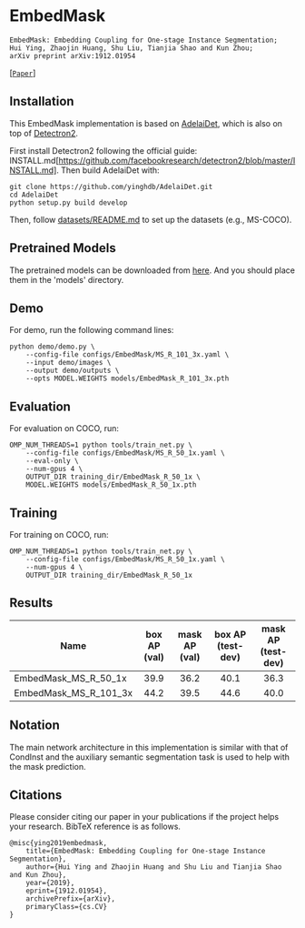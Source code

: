 # EmbedMask

    EmbedMask: Embedding Coupling for One-stage Instance Segmentation;
    Hui Ying, Zhaojin Huang, Shu Liu, Tianjia Shao and Kun Zhou;
    arXiv preprint arXiv:1912.01954

[[`Paper`](https://arxiv.org/abs/1912.01954)]


## Installation
This EmbedMask implementation is based on [AdelaiDet](https://github.com/aim-uofa/AdelaiDet), which is also on top of [Detectron2](https://github.com/facebookresearch/detectron2). 

First install Detectron2 following the official guide: INSTALL.md[https://github.com/facebookresearch/detectron2/blob/master/INSTALL.md].
Then build AdelaiDet with:

```
git clone https://github.com/yinghdb/AdelaiDet.git
cd AdelaiDet
python setup.py build develop
```

Then, follow [datasets/README.md](https://github.com/facebookresearch/detectron2/blob/master/datasets/README.md) to set up the datasets (e.g., MS-COCO).

## Pretrained Models
The pretrained models can be downloaded from [here](https://1drv.ms/u/s!Al_gruIFwTUskjUekAWxezmkUnZf?e=c9Ymn0). And you should place them in the 'models' directory.

## Demo
For demo, run the following command lines:
```
python demo/demo.py \
    --config-file configs/EmbedMask/MS_R_101_3x.yaml \
    --input demo/images \
    --output demo/outputs \
    --opts MODEL.WEIGHTS models/EmbedMask_R_101_3x.pth
```


## Evaluation
For evaluation on COCO, run:
```
OMP_NUM_THREADS=1 python tools/train_net.py \
    --config-file configs/EmbedMask/MS_R_50_1x.yaml \
    --eval-only \
    --num-gpus 4 \
    OUTPUT_DIR training_dir/EmbedMask_R_50_1x \
    MODEL.WEIGHTS models/EmbedMask_R_50_1x.pth
```

## Training
For training on COCO, run:
```
OMP_NUM_THREADS=1 python tools/train_net.py \
    --config-file configs/EmbedMask/MS_R_50_1x.yaml \
    --num-gpus 4 \
    OUTPUT_DIR training_dir/EmbedMask_R_50_1x
```

## Results

Name | box AP (val) | mask AP (val) | box AP (test-dev) | mask AP (test-dev) 
--- |:---:|:---:|:---:|:---:
EmbedMask_MS_R_50_1x | 39.9 | 36.2 | 40.1 | 36.3
EmbedMask_MS_R_101_3x | 44.2 | 39.5 | 44.6 | 40.0 

## Notation

The main network architecture in this implementation is similar with that of CondInst and the auxiliary semantic segmentation task is used to help with the mask prediction.

## Citations
Please consider citing our paper in your publications if the project helps your research. BibTeX reference is as follows.
```
@misc{ying2019embedmask,
    title={EmbedMask: Embedding Coupling for One-stage Instance Segmentation},
    author={Hui Ying and Zhaojin Huang and Shu Liu and Tianjia Shao and Kun Zhou},
    year={2019},
    eprint={1912.01954},
    archivePrefix={arXiv},
    primaryClass={cs.CV}
}
```